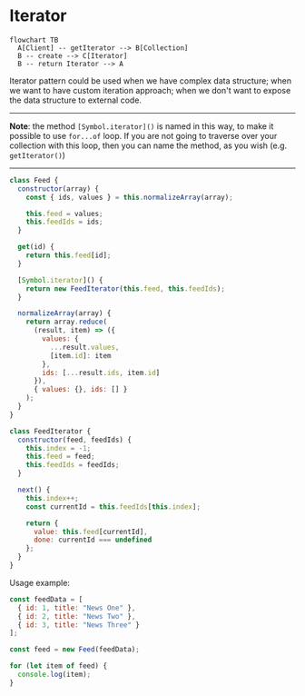 # Iterator

```mermaid
flowchart TB
  A[Client] -- getIterator --> B[Collection]
  B -- create --> C[Iterator]
  B -- return Iterator --> A
```
Iterator pattern could be used when we have complex data structure; when we want to have custom iteration approach; when we don't want to expose the data structure to external code.

---
**Note**: the method `[Symbol.iterator]()` is named in this way, to make it possible to use `for...of` loop. If you are not going to traverse over your collection with this loop, then you can name the method, as you wish (e.g. `getIterator()`)

---
```js
class Feed {
  constructor(array) {
    const { ids, values } = this.normalizeArray(array);

    this.feed = values;
    this.feedIds = ids;
  }

  get(id) {
    return this.feed[id];
  }

  [Symbol.iterator]() {
    return new FeedIterator(this.feed, this.feedIds);
  }

  normalizeArray(array) {
    return array.reduce(
      (result, item) => ({
        values: {
          ...result.values,
          [item.id]: item
        },
        ids: [...result.ids, item.id]
      }),
      { values: {}, ids: [] }
    );
  }
}

class FeedIterator {
  constructor(feed, feedIds) {
    this.index = -1;
    this.feed = feed;
    this.feedIds = feedIds;
  }

  next() {
    this.index++;
    const currentId = this.feedIds[this.index];

    return {
      value: this.feed[currentId],
      done: currentId === undefined
    };
  }
}
```
Usage example:
```js
const feedData = [
  { id: 1, title: "News One" },
  { id: 2, title: "News Two" },
  { id: 3, title: "News Three" }
];

const feed = new Feed(feedData);

for (let item of feed) {
  console.log(item);
}
```